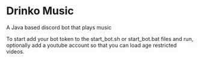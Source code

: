 # Drinko Music

A Java based discord bot that plays music


To start add your bot token to the start_bot.sh or start_bot.bat files and run, optionally add a youtube account so that you can load age restricted videos.



